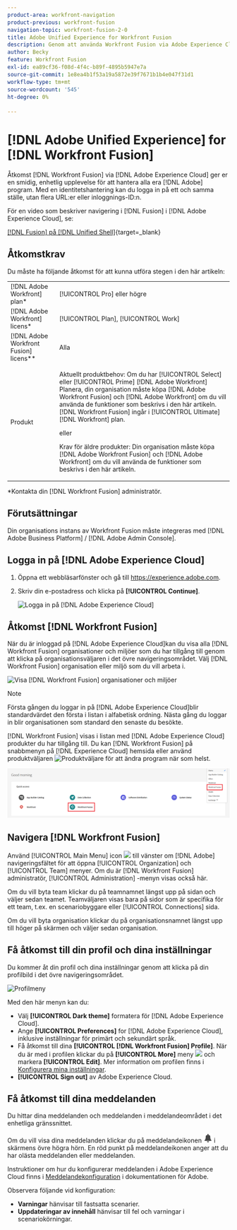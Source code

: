 ```yaml
---
product-area: workfront-navigation
product-previous: workfront-fusion
navigation-topic: workfront-fusion-2-0
title: Adobe Unified Experience for Workfront Fusion
description: Genom att använda Workfront Fusion via Adobe Experience Cloud får du en smidig, enhetlig upplevelse för att hantera alla dina Adobe-applikationer.
author: Becky
feature: Workfront Fusion
exl-id: ea89cf36-f08d-4f4c-b89f-4895b5947e7a
source-git-commit: 1e8ea4b1f53a19a5872e39f7671b1b4e047f31d1
workflow-type: tm+mt
source-wordcount: '545'
ht-degree: 0%

---
```


# [!DNL Adobe Unified Experience] for [!DNL Workfront Fusion]

Åtkomst [!DNL Workfront Fusion] via [!DNL Adobe Experience Cloud] ger er en smidig, enhetlig upplevelse för att hantera alla era [!DNL Adobe] program. Med en identitetshantering kan du logga in på ett och samma ställe, utan flera URL:er eller inloggnings-ID:n.

För en video som beskriver navigering i [!DNL Fusion] i [!DNL Adobe Experience Cloud], se:

[[!DNL Fusion] på [!DNL Unified Shell]](https://video.tv.adobe.com/v/3412392/){target=_blank}

## Åtkomstkrav

Du måste ha följande åtkomst för att kunna utföra stegen i den här artikeln:

<table style="table-layout:auto"> 
 <col> 
 <col> 
 <tbody> 
  <tr> 
   <td role="rowheader">[!DNL Adobe Workfront] plan*</td> 
   <td> <p>[!UICONTROL Pro] eller högre</p> </td> 
  </tr> 
  <tr data-mc-conditions=""> 
   <td role="rowheader">[!DNL Adobe Workfront] licens*</td> 
   <td> <p>[!UICONTROL Plan], [!UICONTROL Work]</p> </td> 
  </tr> 
  <tr> 
   <td role="rowheader">[!DNL Adobe Workfront Fusion] licens**</td> 
   <td>
   <p>Alla</p> 
  </tr> 
  <tr> 
   <td role="rowheader">Produkt</td> 
   <td>
   <p>Aktuellt produktbehov: Om du har [!UICONTROL Select] eller [!UICONTROL Prime] [!DNL Adobe Workfront] Planera, din organisation måste köpa [!DNL Adobe Workfront Fusion] och [!DNL Adobe Workfront] om du vill använda de funktioner som beskrivs i den här artikeln. [!DNL Workfront Fusion] ingår i [!UICONTROL Ultimate] [!DNL Workfront] plan.</p>
   <p>eller</p>
   <p>Krav för äldre produkter: Din organisation måste köpa [!DNL Adobe Workfront Fusion] och [!DNL Adobe Workfront] om du vill använda de funktioner som beskrivs i den här artikeln.</p>
   </td> 
  </tr> 
 </tbody> 
</table>
*Kontakta din [!DNL Workfront Fusion] administratör.

## Förutsättningar

Din organisations instans av Workfront Fusion måste integreras med [!DNL Adobe Business Platform] / [!DNL Adobe Admin Console].

## Logga in på [!DNL Adobe Experience Cloud]

1. Öppna ett webbläsarfönster och gå till <https://experience.adobe.com>.
1. Skriv din e-postadress och klicka på **[!UICONTROL Continue]**.

   ![Logga in på [!DNL Adobe Experience Cloud]](assets/aec-login-page.png)

## Åtkomst [!DNL Workfront Fusion]

När du är inloggad på [!DNL Adobe Experience Cloud]kan du visa alla [!DNL Workfront Fusion] organisationer och miljöer som du har tillgång till genom att klicka på organisationsväljaren i det övre navigeringsområdet. Välj [!DNL Workfront Fusion] organisation eller miljö som du vill arbeta i.

![Visa [!DNL Workfront Fusion] organisationer och miljöer](assets/aec-view-all-orgs.png)

>[!NOTE]
>
>Första gången du loggar in på [!DNL Adobe Experience Cloud]blir standardvärdet den första i listan i alfabetisk ordning. Nästa gång du loggar in blir organisationen som standard den senaste du besökte.

[!DNL Workfront Fusion] visas i listan med [!DNL Adobe Experience Cloud] produkter du har tillgång till. Du kan [!DNL Workfront Fusion] på snabbmenyn på [!DNL Experience Cloud] hemsida eller använd produktväljaren ![Produktväljare](assets/main-menu-icon.png) för att ändra program när som helst.

![Välj [!DNL Workfront Fusion] för att få åtkomst till programmet](assets/aec-product-switcher.png)

## Navigera [!DNL Workfront Fusion]

Använd [!UICONTROL Main Menu] icon ![](assets/main-menu-icon-left-nav.png) till vänster om [!DNL Adobe] navigeringsfältet för att öppna [!UICONTROL Organization] och [!UICONTROL Team] menyer. Om du är [!DNL Workfront Fusion] administratör, [!UICONTROL Administration] -menyn visas också här.

Om du vill byta team klickar du på teamnamnet längst upp på sidan och väljer sedan teamet. Teamväljaren visas bara på sidor som är specifika för ett team, t.ex. en scenariobyggare eller [!UICONTROL Connections] sida.

Om du vill byta organisation klickar du på organisationsnamnet längst upp till höger på skärmen och väljer sedan organisation.

## Få åtkomst till din profil och dina inställningar

Du kommer åt din profil och dina inställningar genom att klicka på din profilbild i det övre navigeringsområdet.

![Profilmeny](assets/aec-profile-picture-menu.png)

Med den här menyn kan du:

* Välj **[!UICONTROL Dark theme]** formatera för [!DNL Adobe Experience Cloud].
* Ange **[!UICONTROL Preferences]** for [!DNL Adobe Experience Cloud], inklusive inställningar för primärt och sekundärt språk.
* Få åtkomst till dina **[!UICONTROL [!DNL Workfront Fusion] Profile]**. När du är med i profilen klickar du på **[!UICONTROL More]** meny ![](assets/more-icon.png) och markera **[!UICONTROL Edit]**. Mer information om profilen finns i [Konfigurera mina inställningar](/help/quicksilver/workfront-basics/manage-your-account-and-profile/configuring-your-user-profile/configure-my-settings.md).
* **[!UICONTROL Sign out]** av Adobe Experience Cloud.


## Få åtkomst till dina meddelanden

Du hittar dina meddelanden och meddelanden i meddelandeområdet i det enhetliga gränssnittet.

Om du vill visa dina meddelanden klickar du på meddelandeikonen ![Ikonen Meddelanden](assets/notifications-icon.png) i skärmens övre högra hörn. En röd punkt på meddelandeikonen anger att du har olästa meddelanden eller meddelanden.

Instruktioner om hur du konfigurerar meddelanden i Adobe Experience Cloud finns i [Meddelandekonfiguration](https://experienceleague.adobe.com/docs/experience-manager-cloud-service/content/implementing/using-cloud-manager/notifications.html?lang=en#:~:text=You%20can%20customize%20how%20you,how%20you%20receive%20your%20notifications.) i dokumentationen för Adobe.

Observera följande vid konfiguration:

* **Varningar** hänvisar till fastsatta scenarier.
* **Uppdateringar av innehåll** hänvisar till fel och varningar i scenariokörningar.

